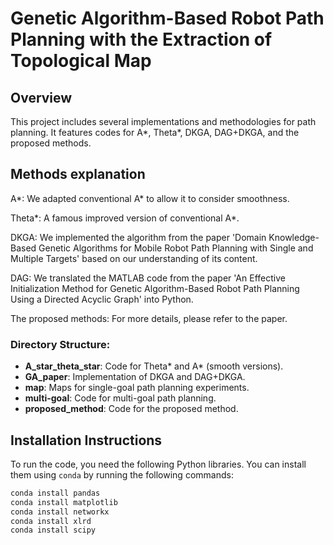 # Genetic Algorithm-Based Robot Path Planning with the Extraction of Topological Map

## Overview
This project includes several implementations and methodologies for path planning. It features codes for A*, Theta*, DKGA, DAG+DKGA, and the proposed methods. 

## Methods explanation
A*: We adapted conventional A* to allow it to consider smoothness.

Theta*: A famous improved version of conventional A*.

DKGA: We implemented the algorithm from the paper 'Domain Knowledge-Based Genetic Algorithms for Mobile Robot Path Planning with Single and Multiple Targets' based on our understanding of its content.

DAG: We translated the MATLAB code from the paper 'An Effective Initialization Method for Genetic Algorithm-Based Robot Path Planning Using a Directed Acyclic Graph' into Python.

The proposed methods: For more details, please refer to the paper.

### Directory Structure:
- **A_star_theta_star**: Code for Theta* and A* (smooth versions).
- **GA_paper**: Implementation of DKGA and DAG+DKGA.
- **map**: Maps for single-goal path planning experiments.
- **multi-goal**: Code for multi-goal path planning.
- **proposed_method**: Code for the proposed method.

## Installation Instructions

To run the code, you need the following Python libraries. You can install them using `conda` by running the following commands:

```bash
conda install pandas
conda install matplotlib
conda install networkx
conda install xlrd
conda install scipy
